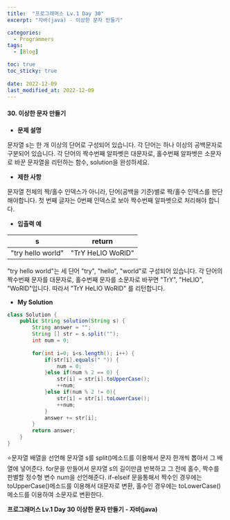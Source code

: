```yaml
---
title:  "프로그래머스 Lv.1 Day 30"
excerpt: "자바(java) - 이상한 문자 만들기"

categories:
  - Programmers
tags:
  - [Blog]

toc: true
toc_sticky: true
 
date: 2022-12-09
last_modified_at: 2022-12-09
---
```


#### 30. 이상한 문자 만들기


- **문제 설명** 

문자열 s는 한 개 이상의 단어로 구성되어 있습니다. 각 단어는 하나 이상의 공백문자로 구분되어 있습니다. 각 단어의 짝수번째 알파벳은 대문자로, 홀수번째 알파벳은 소문자로 바꾼 문자열을 리턴하는 함수, solution을 완성하세요.

- **제한 사항**

문자열 전체의 짝/홀수 인덱스가 아니라, 단어(공백을 기준)별로 짝/홀수 인덱스를 판단해야합니다.
첫 번째 글자는 0번째 인덱스로 보아 짝수번째 알파벳으로 처리해야 합니다.

- **입출력 예**

|**s**|**return**|
|:---:|:---:|
|"try hello world"|"TrY HeLlO WoRlD"|

"try hello world"는 세 단어 "try", "hello", "world"로 구성되어 있습니다. 각 단어의 짝수번째 문자를 대문자로, 홀수번째 문자를 소문자로 바꾸면 "TrY", "HeLlO", "WoRlD"입니다. 따라서 "TrY HeLlO WoRlD" 를 리턴합니다.


- **My Solution**

```java
class Solution {
    public String solution(String s) {
        String answer = "";
        String [] str = s.split("");
        int num = 0;
        
        for(int i=0; i<s.length(); i++) {
            if(str[i].equals(" ")) {
                num = 0;
            }else if(num % 2 == 0) {
                str[i] = str[i].toUpperCase();
                ++num;
            }else if(num % 2 != 0){
                str[i] = str[i].toLowerCase();
                ++num;
            }
            answer += str[i];
        }
        return answer;
    }
}
```

⭐문자열 배열을 선언해 문자열 s를 split()메소드를 이용해서 문자 한개씩 뽑아서 그 배열에 넣어준다. for문을 만들어서 문자열 s의 길이만큼 반복하고 그 전에 홀수, 짝수를 판별할 정수형 변수 num을 선언해준다. if-elseif 문을통해서 짝수인 경우에는 toUpperCase()메소드를 이용해서 대문자로 변환, 홀수인 경우에는 toLowerCase()메소드를 이용하여 소문자로 변환한다. 


**프로그래머스 Lv.1 Day 30 이상한 문자 만들기 - 자바(java)**